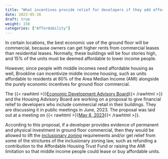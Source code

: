 ```yaml
---
title: "What incentives provide relief for developers if they add affordable housing to their buildings?"
date: 2023-05-26
draft: true
weight: 150
categories: ["Affordability"]
---
```

In certain locations, the best economic use of the ground floor will be commercial, because owners can get higher rents from commercial leases than residential leases. 
Normally, these buildings will be four stories high, and 15% of the units must be deemed affordable to lower income people.

However, since people with middle incomes need affordable housing as well, Brookline can incentivize middle income housing, such as units affordable to residents at 80% of the Area Median Income (AMI) alongside the purely economic incentives for ground floor commercial.

The {{< rawhtml >}}<a href="https://www.brooklinema.gov/493/Economic-Development-Advisory-Board" target="_new">Economic Development Advisory Board</a>{{< /rawhtml >}} and the Housing Advisory Board are working on a proposal to give financial relief to developers who include commercial retail in their buildings. They are discussing it in public meetings in June, 2023. The proposal was laid out at a meeting on {{< rawhtml >}}<a href="https://www.brooklinema.gov/DocumentCenter/View/41475/EDAB-0508-2023" target="_new">May 8, 2023</a>{{< /rawhtml >}}.

According to this proposal, if a developer provides evidence of permanent and physical investment in ground floor commercial, then they would be allowed to lift the [inclusionary zoning](/posts/inclusionary-zoning) requirements and/or get relief from some of the strictures of the inclusionary zoning law, such as refunding a contribution to the Affordable Housing Trust Fund or raising the AMI limitation so that middle income people could lease or buy affordable units.